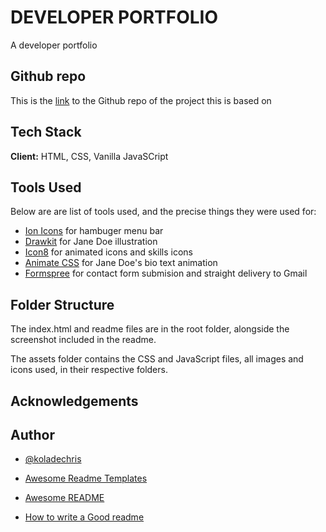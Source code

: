 # DEVELOPER PORTFOLIO
A developer portfolio 



## Github repo

This is the [link](https://github.com/Ksound22/developer-portfolio) to the Github repo of the project this is based on


## Tech Stack

**Client:** HTML, CSS, Vanilla JavaSCript

## Tools Used

Below are are list of tools used, and the precise things they were used for:

- [Ion Icons](https://ionic.io/ionicons) for hambuger menu bar
- [Drawkit](https://www.drawkit.io/) for Jane Doe illustration
- [Icon8](https://icons8.com/) for animated icons and skills icons
- [Animate CSS](https://animate.style/) for Jane Doe's bio text animation
- [Formspree](https://formspree.io/) for contact form submision and straight delivery to Gmail

## Folder Structure

The index.html and readme files are in the root folder, alongside the screenshot included in the readme.

The assets folder contains the CSS and JavaScript files, all images and icons used, in their respective folders.



## Acknowledgements
## Author

- [@koladechris](https://www.twitter.com/koladechris)

- [Awesome Readme Templates](https://awesomeopensource.com/project/elangosundar/awesome-README-templates)
- [Awesome README](https://github.com/matiassingers/awesome-readme)
- [How to write a Good readme](https://bulldogjob.com/news/449-how-to-write-a-good-readme-for-your-github-project)

